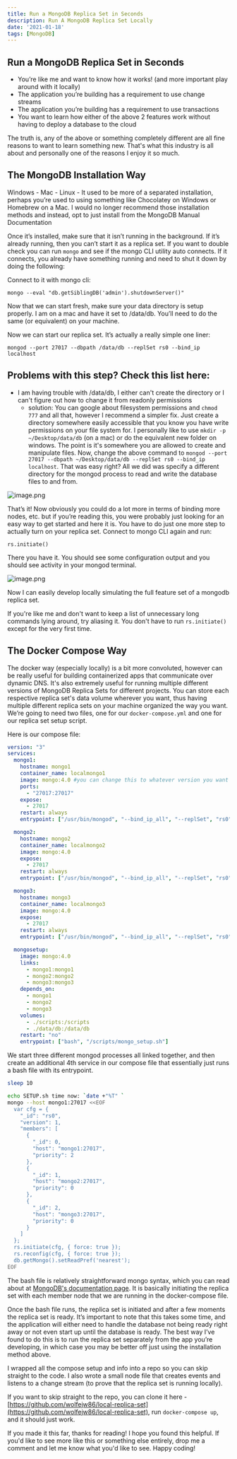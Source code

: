 ```yaml
---
title: Run a MongoDB Replica Set in Seconds
description: Run A MongoDB Replica Set Locally
date: '2021-01-18'
tags: [MongoDB]
---
```


## Run a MongoDB Replica Set in Seconds

  - You’re like me and want to know how it works! (and more important play around with it locally)
  - The application you’re building has a requirement to use change streams
  - The application you’re building has a requirement to use transactions
  - You want to learn how either of the above 2 features work without having to deploy a database to the cloud

The truth is, any of the above or something completely different are all fine reasons to want to learn something new. That's what this industry is all about and personally one of the reasons I enjoy it so much.

## The MongoDB Installation Way

Windows - Mac - Linux - It used to be more of a separated installation, perhaps you’re used to using something like Chocolatey on Windows or Homebrew on a Mac. I would no longer recommend those installation methods and instead, opt to just install from the MongoDB Manual Documentation

Once it’s installed, make sure that it isn’t running in the background. If it’s already running, then you can’t start it as a replica set. If you want to double check you can run `mongo` and see if the mongo CLI utility auto connects. If it connects, you already have something running and need to shut it down by doing the following:

Connect to it with mongo cli:

`mongo --eval "db.getSiblingDB('admin').shutdownServer()"`

Now that we can start fresh, make sure your data directory is setup properly. I am on a mac and have it set to /data/db. You’ll need to do the same (or equivalent) on your machine.

Now we can start our replica set. It’s actually a really simple one liner:

`mongod --port 27017 --dbpath /data/db --replSet rs0 --bind_ip localhost`

## Problems with this step? Check this list here:

- I am having trouble with /data/db, I either can't create the directory or I can't figure out how to change it from readonly permissions
  - solution:  You can google about filesystem permissions and `chmod 777` and all that, however I recommend a simpler fix.  Just create a directory somewhere easily accessible that you know you have write permissions on your file system for.  I personally like to use `mkdir -p ~/Desktop/data/db` (on a mac) or do the equivalent new folder on windows.  The point is it's somewhere you are allowed to create and manipulate files.  Now, change the above command to `mongod --port 27017 --dbpath ~/Desktop/data/db --replSet rs0 --bind_ip localhost`.  That was easy right? All we did was specify a different directory for the mongod process to read and write the database files to and from.

![image.png](https://cdn.hashnode.com/res/hashnode/image/upload/v1612629148867/BnBeMuUy8.png)

That’s it! Now obviously you could do a lot more in terms of binding more nodes, etc. but if you’re reading this, you were probably just looking for an easy way to get started and here it is. You have to do just one more step to actually turn on your replica set. Connect to mongo CLI again and run:

`rs.initiate()`

There you have it. You should see some configuration output and you should see activity in your mongod terminal.

![image.png](https://cdn.hashnode.com/res/hashnode/image/upload/v1612629177806/eQV8sxZBm.png)

Now I can easily develop locally simulating the full feature set of a mongodb replica set.

If you're like me and don't want to keep a list of unnecessary long commands lying around, try aliasing it. You don't have to run `rs.initiate()` except for the very first time.

## The Docker Compose Way

The docker way (especially locally) is a bit more convoluted, however can be really useful for building containerized apps that communicate over dynamic DNS. It's also extremely useful for running multiple different versions of MongoDB Replica Sets for different projects. You can store each respective replica set's data volume wherever you want, thus having multiple different replica sets on your machine organized the way you want.  We’re going to need two files, one for our `docker-compose.yml` and one for our replica set setup script.

Here is our compose file:

```yml
version: "3"
services:
  mongo1:
    hostname: mongo1
    container_name: localmongo1
    image: mongo:4.0 #you can change this to whatever version you want
    ports:
      - "27017:27017"
    expose:
      - 27017
    restart: always
    entrypoint: ["/usr/bin/mongod", "--bind_ip_all", "--replSet", "rs0"]

  mongo2:
    hostname: mongo2
    container_name: localmongo2
    image: mongo:4.0
    expose:
      - 27017
    restart: always
    entrypoint: ["/usr/bin/mongod", "--bind_ip_all", "--replSet", "rs0"]

  mongo3:
    hostname: mongo3
    container_name: localmongo3
    image: mongo:4.0
    expose:
      - 27017
    restart: always
    entrypoint: ["/usr/bin/mongod", "--bind_ip_all", "--replSet", "rs0"]

  mongosetup:
    image: mongo:4.0
    links:
      - mongo1:mongo1
      - mongo2:mongo2
      - mongo3:mongo3
    depends_on:
      - mongo1
      - mongo2
      - mongo3
    volumes:
      - ./scripts:/scripts
      - ./data/db:/data/db
    restart: "no"
    entrypoint: ["bash", "/scripts/mongo_setup.sh"]
```

We start three different mongod processes all linked together, and then create an additional 4th service in our compose file that essentially just runs a bash file with its entrypoint.

```bash
sleep 10

echo SETUP.sh time now: `date +"%T" `
mongo --host mongo1:27017 <<EOF
  var cfg = {
    "_id": "rs0",
    "version": 1,
    "members": [
      {
        "_id": 0,
        "host": "mongo1:27017",
        "priority": 2
      },
      {
        "_id": 1,
        "host": "mongo2:27017",
        "priority": 0
      },
      {
        "_id": 2,
        "host": "mongo3:27017",
        "priority": 0
      }
    ]
  };
  rs.initiate(cfg, { force: true });
  rs.reconfig(cfg, { force: true });
  db.getMongo().setReadPref('nearest');
EOF
```

The bash file is relatively straightforward mongo syntax, which you can read about at [MongoDB's documentation page](https://docs.mongodb.com/manual/reference/replica-configuration/). It is basically initiating the replica set with each member node that we are running in the docker-compose file.

Once the bash file runs, the replica set is initiated and after a few moments the replica set is ready. It’s important to note that this takes some time, and the application will either need to handle the database not being ready right away or not even start up until the database is ready. The best way I’ve found to do this is to run the replica set separately from the app you’re developing, in which case you may be better off just using the installation method above.

I wrapped all the compose setup and info into a repo so you can skip straight to the code. I also wrote a small node file that creates events and listens to a change stream (to prove that the replica set is running locally).

If you want to skip straight to the repo, you can clone it here - [https://github.com/wolfejw86/local-replica-set](https://github.com/wolfejw86/local-replica-set), run `docker-compose up`, and it should just work.

If you made it this far, thanks for reading! I hope you found this helpful.  If you'd like to see more like this or something else entirely, drop me a comment and let me know what you'd like to see.  Happy coding!
